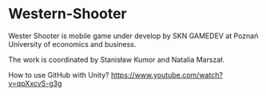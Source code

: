 # Western-Shooter

Wester Shooter is mobile game under develop by SKN GAMEDEV at Poznań University of economics and business.

The work is coordinated by Stanisław Kumor and Natalia Marszał.

 How to use GitHub with Unity?
 https://www.youtube.com/watch?v=qpXxcvS-g3g
